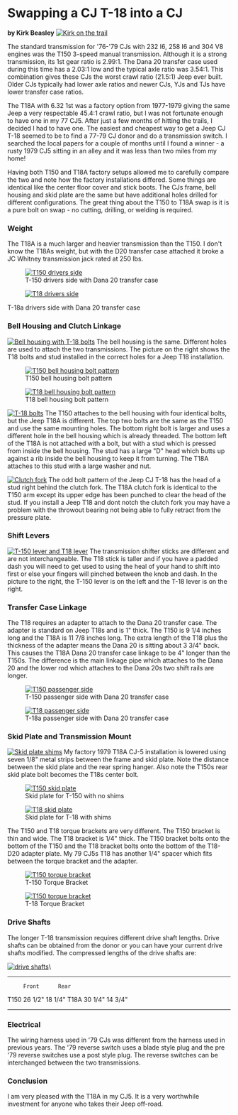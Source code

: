 # Swapping a CJ T-18 into a CJ

**by Kirk Beasley** [![Kirk on the trail](/images/transmission/updates/cjt18/kjb_.jpg)](/images/transmission/updates/cjt18/kjb.jpg)

The standard transmission for \'76-\'79 CJs with 232 I6, 258 I6 and 304 V8 engines was the T150 3-speed manual transmission. Although it is a strong transmission, its 1st gear ratio is 2.99:1. The Dana 20 transfer case used during this time has a 2.03:1 low and the typical axle ratio was 3.54:1. This combination gives these CJs the worst crawl ratio (21.5:1) Jeep ever built. Older CJs typically had lower axle ratios and newer CJs, YJs and TJs have lower transfer case ratios.

The T18A with 6.32 1st was a factory option from 1977-1979 giving the same Jeep a very respectable 45.4:1 crawl ratio, but I was not fortunate enough to have one in my 77 CJ5. After just a few months of hitting the trails, I decided I had to have one. The easiest and cheapest way to get a Jeep CJ T-18 seemed to be to find a 77-79 CJ donor and do a transmission switch. I searched the local papers for a couple of months until I found a winner - a rusty 1979 CJ5 sitting in an alley and it was less than two miles from my home!

Having both T150 and T18A factory setups allowed me to carefully compare the two and note how the factory installations differed. Some things are identical like the center floor cover and stick boots. The CJs frame, bell housing and skid plate are the same but have additional holes drilled for different configurations. The great thing about the T150 to T18A swap is it is a pure bolt on swap - no cutting, drilling, or welding is required.

### Weight

The T18A is a much larger and heavier transmission than the T150. I don\'t know the T18As weight, but with the D20 transfer case attached it broke a JC Whitney transmission jack rated at 250 lbs.

<figure>
<a href="/images/transmission/updates/cjt18/t150-1.jpg"><img src="/images/transmission/updates/cjt18/t150-1.jpg" alt="T150 drivers side" /></a>
<figcaption>T-150 drivers side with Dana 20 transfer case</figcaption>
</figure>

<figure>
<a href="/images/transmission/updates/cjt18/t18a-1.jpg"><img src="/images/transmission/updates/cjt18/t18a-1.jpg" alt="T18 drivers side" /></a>
</figure>

T-18a drivers side with Dana 20 transfer case

### Bell Housing and Clutch Linkage

[![Bell housing with T-18 bolts](/images/transmission/updates/cjt18/bell_.jpg)](/images/transmission/updates/cjt18/bell.jpg) The bell housing is the same. Different holes are used to attach the two transmissions. The picture on the right shows the T18 bolts and stud installed in the correct holes for a Jeep T18 installation.

<figure>
<a href="/images/transmission/updates/cjt18/t150-3.jpg"><img src="/images/transmission/updates/cjt18/t150-3.jpg" alt="T150 bell housing bolt pattern" /></a>
<figcaption>T150 bell housing bolt pattern</figcaption>
</figure>

<figure>
<a href="/images/transmission/updates/cjt18/t18a-3.jpg"><img src="/images/transmission/updates/cjt18/t18a-3.jpg" alt="T18 bell housing bolt pattern" /></a>
<figcaption>T18 bell housing bolt pattern</figcaption>
</figure>

[![T-18 bolts](/images/transmission/updates/cjt18/nuts_.jpg)](/images/transmission/updates/cjt18/nuts.jpg) The T150 attaches to the bell housing with four identical bolts, but the Jeep T18A is different. The top two bolts are the same as the T150 and use the same mounting holes. The bottom right bolt is larger and uses a different hole in the bell housing which is already threaded. The bottom left of the T18A is not attached with a bolt, but with a stud which is pressed from inside the bell housing. The stud has a large \"D\" head which butts up against a rib inside the bell housing to keep it from turning. The T18A attaches to this stud with a large washer and nut.

[![Clutch fork](/images/transmission/updates/cjt18/throw-2_.jpg)](/images/transmission/updates/cjt18/throw-2.jpg) The odd bolt pattern of the Jeep CJ T-18 has the head of a stud right behind the clutch fork. The T18A clutch fork is identical to the T150 arm except its upper edge has been punched to clear the head of the stud. If you install a Jeep T18 and dont notch the clutch fork you may have a problem with the throwout bearing not being able to fully retract from the pressure plate.

### Shift Levers

[![T-150 lever and T18 lever](/images/transmission/updates/cjt18/sticks_.jpg)](/images/transmission/updates/cjt18/sticks.jpg) The transmission shifter sticks are different and are not interchangeable. The T18 stick is taller and if you have a padded dash you will need to get used to using the heal of your hand to shift into first or else your fingers will pinched between the knob and dash. In the picture to the right, the T-150 lever is on the left and the T-18 lever is on the right.

### Transfer Case Linkage

The T18 requires an adapter to attach to the Dana 20 transfer case. The adapter is standard on Jeep T18s and is 1\" thick. The T150 is 9 1/4 inches long and the T18A is 11 7/8 inches long. The extra length of the T18 plus the thickness of the adapter means the Dana 20 is sitting about 3 3/4\" back. This causes the T18A Dana 20 transfer case linkage to be 4\" longer than the T150s. The difference is the main linkage pipe which attaches to the Dana 20 and the lower rod which attaches to the Dana 20s two shift rails are longer.

<figure>
<a href="/images/transmission/updates/cjt18/t150-2.jpg"><img src="/images/transmission/updates/cjt18/t150-2.jpg" alt="T150 passenger side" /></a>
<figcaption>T-150 passenger side with Dana 20 transfer case</figcaption>
</figure>

<figure>
<a href="/images/transmission/updates/cjt18/t18a-2.jpg"><img src="/images/transmission/updates/cjt18/t18a-2.jpg" alt="T18 passenger side" /></a>
<figcaption>T-18a passenger side with Dana 20 transfer case</figcaption>
</figure>

### Skid Plate and Transmission Mount

[![Skid plate shims](/images/transmission/updates/cjt18/shims_.jpg)](/images/transmission/updates/cjt18/shims.jpg) My factory 1979 T18A CJ-5 installation is lowered using seven 1/8\" metal strips between the frame and skid plate. Note the distance between the skid plate and the rear spring hanger. Also note the T150s rear skid plate bolt becomes the T18s center bolt.

<figure>
<a href="/images/transmission/updates/cjt18/cj5-t150.jpg"><img src="/images/transmission/updates/cjt18/cj5-t150_.jpg" alt="T150 skid plate" /></a>
<figcaption>Skid plate for T-150 with no shims</figcaption>
</figure>

<figure>
<a href="/images/transmission/updates/cjt18/cj5-t18.jpg"><img src="/images/transmission/updates/cjt18/cj5-t18_.jpg" alt="T18 skid plate" /></a>
<figcaption>Skid plate for T-18 with shims</figcaption>
</figure>

The T150 and T18 torque brackets are very different. The T150 bracket is thin and wide. The T18 bracket is 1/4\" thick. The T150 bracket bolts onto the bottom of the T150 and the T18 bracket bolts onto the bottom of the T18-D20 adapter plate. My 79 CJ5s T18 has another 1/4\" spacer which fits between the torque bracket and the adapter.

<figure>
<a href="/images/transmission/updates/cjt18/t150-t_1.jpg"><img src="/images/transmission/updates/cjt18/t150-t_1_.jpg" alt="T150 torque bracket" /></a>
<figcaption>T-150 Torque Bracket</figcaption>
</figure>

<figure>
<a href="/images/transmission/updates/cjt18/t18-to_1.jpg"><img src="/images/transmission/updates/cjt18/t18-to_1_.jpg" alt="T150 torque bracket" /></a>
<figcaption>T-18 Torque Bracket</figcaption>
</figure>

### Drive Shafts

The longer T-18 transmission requires different drive shaft lengths. Drive shafts can be obtained from the donor or you can have your current drive shafts modified. The compressed lengths of the drive shafts are:

[![drive shafts](/images/transmission/updates/cjt18/shafts_.jpg)](/images/transmission/updates/cjt18/shafts.jpg)\

  ------ ---------- ----------
         Front      Rear
  T150   26 1/2\"   18 1/4\"
  T18A   30 1/4\"   14 3/4\"
  ------ ---------- ----------

### Electrical

The wiring harness used in \'79 CJs was different from the harness used in previous years. The \'79 reverse switch uses a blade style plug and the pre \'79 reverse switches use a post style plug. The reverse switches can be interchanged between the two transmissions.

### Conclusion

I am very pleased with the T18A in my CJ5. It is a very worthwhile investment for anyone who takes their Jeep off-road.

